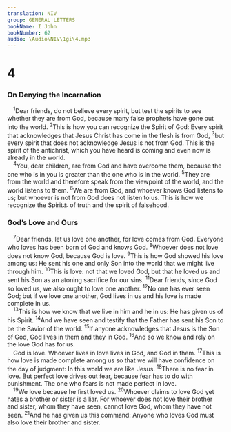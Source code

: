 ```yaml
---
translation: NIV
group: GENERAL LETTERS
bookName: I John 
bookNumber: 62
audio: \Audio\NIV\1gi\4.mp3
---
```


<div class="title"><h1>4</h1><h3>On Denying the Incarnation </h3></div>
<span class="verse 1gi_4_1"> <sup>1</sup>Dear friends, do not believe every spirit, but test the spirits to see whether they are from God, because many false prophets have gone out into the world. </span>
<span class="verse 1gi_4_2"><sup>2</sup>This is how you can recognize the Spirit of God: Every spirit that acknowledges that Jesus Christ has come in the flesh is from God, </span>
<span class="verse 1gi_4_3"><sup>3</sup>but every spirit that does not acknowledge Jesus is not from God. This is the spirit of the antichrist, which you have heard is coming and even now is already in the world. <br/></span>
<span class="verse 1gi_4_4"> <sup>4</sup>You, dear children, are from God and have overcome them, because the one who is in you is greater than the one who is in the world. </span>
<span class="verse 1gi_4_5"><sup>5</sup>They are from the world and therefore speak from the viewpoint of the world, and the world listens to them. </span>
<span class="verse 1gi_4_6"><sup>6</sup>We are from God, and whoever knows God listens to us; but whoever is not from God does not listen to us. This is how we recognize the Spirit<a data-toggle="tooltip" data-placement="bottom" title="Or spirit">⚓</a> of truth and the spirit of falsehood. <br/></span>
<div class="title"><h3>God’s Love and Ours </h3></div>
<span class="verse 1gi_4_7"> <sup>7</sup>Dear friends, let us love one another, for love comes from God. Everyone who loves has been born of God and knows God. </span>
<span class="verse 1gi_4_8"><sup>8</sup>Whoever does not love does not know God, because God is love. </span>
<span class="verse 1gi_4_9"><sup>9</sup>This is how God showed his love among us: He sent his one and only Son into the world that we might live through him. </span>
<span class="verse 1gi_4_10"><sup>10</sup>This is love: not that we loved God, but that he loved us and sent his Son as an atoning sacrifice for our sins. </span>
<span class="verse 1gi_4_11"><sup>11</sup>Dear friends, since God so loved us, we also ought to love one another. </span>
<span class="verse 1gi_4_12"><sup>12</sup>No one has ever seen God; but if we love one another, God lives in us and his love is made complete in us. <br/></span>
<span class="verse 1gi_4_13"> <sup>13</sup>This is how we know that we live in him and he in us: He has given us of his Spirit. </span>
<span class="verse 1gi_4_14"><sup>14</sup>And we have seen and testify that the Father has sent his Son to be the Savior of the world. </span>
<span class="verse 1gi_4_15"><sup>15</sup>If anyone acknowledges that Jesus is the Son of God, God lives in them and they in God. </span>
<span class="verse 1gi_4_16"><sup>16</sup>And so we know and rely on the love God has for us. <br/> God is love. Whoever lives in love lives in God, and God in them. </span>
<span class="verse 1gi_4_17"><sup>17</sup>This is how love is made complete among us so that we will have confidence on the day of judgment: In this world we are like Jesus. </span>
<span class="verse 1gi_4_18"><sup>18</sup>There is no fear in love. But perfect love drives out fear, because fear has to do with punishment. The one who fears is not made perfect in love. <br/></span>
<span class="verse 1gi_4_19"> <sup>19</sup>We love because he first loved us. </span>
<span class="verse 1gi_4_20"><sup>20</sup>Whoever claims to love God yet hates a brother or sister is a liar. For whoever does not love their brother and sister, whom they have seen, cannot love God, whom they have not seen. </span>
<span class="verse 1gi_4_21"><sup>21</sup>And he has given us this command: Anyone who loves God must also love their brother and sister. <br/></span>
